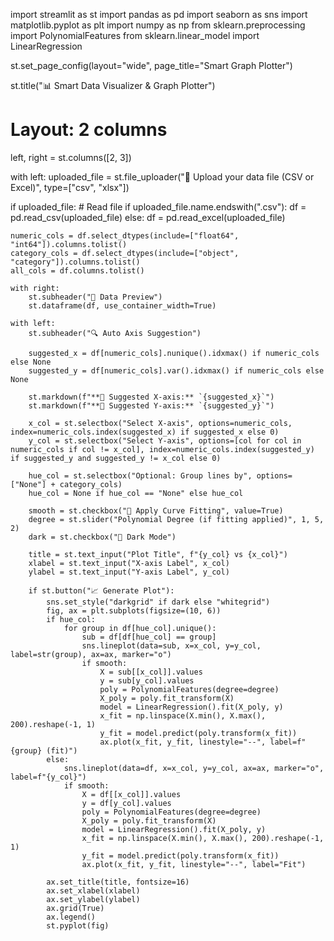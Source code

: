 import streamlit as st
import pandas as pd
import seaborn as sns
import matplotlib.pyplot as plt
import numpy as np
from sklearn.preprocessing import PolynomialFeatures
from sklearn.linear_model import LinearRegression

st.set_page_config(layout="wide", page_title="Smart Graph Plotter")

st.title("📊 Smart Data Visualizer & Graph Plotter")

# Layout: 2 columns
left, right = st.columns([2, 3])

with left:
    uploaded_file = st.file_uploader("📁 Upload your data file (CSV or Excel)", type=["csv", "xlsx"])

if uploaded_file:
    # Read file
    if uploaded_file.name.endswith(".csv"):
        df = pd.read_csv(uploaded_file)
    else:
        df = pd.read_excel(uploaded_file)

    numeric_cols = df.select_dtypes(include=["float64", "int64"]).columns.tolist()
    category_cols = df.select_dtypes(include=["object", "category"]).columns.tolist()
    all_cols = df.columns.tolist()

    with right:
        st.subheader("📄 Data Preview")
        st.dataframe(df, use_container_width=True)

    with left:
        st.subheader("🔍 Auto Axis Suggestion")
        
        suggested_x = df[numeric_cols].nunique().idxmax() if numeric_cols else None
        suggested_y = df[numeric_cols].var().idxmax() if numeric_cols else None

        st.markdown(f"**📌 Suggested X-axis:** `{suggested_x}`")
        st.markdown(f"**📌 Suggested Y-axis:** `{suggested_y}`")

        x_col = st.selectbox("Select X-axis", options=numeric_cols, index=numeric_cols.index(suggested_x) if suggested_x else 0)
        y_col = st.selectbox("Select Y-axis", options=[col for col in numeric_cols if col != x_col], index=numeric_cols.index(suggested_y) if suggested_y and suggested_y != x_col else 0)

        hue_col = st.selectbox("Optional: Group lines by", options=["None"] + category_cols)
        hue_col = None if hue_col == "None" else hue_col

        smooth = st.checkbox("🧮 Apply Curve Fitting", value=True)
        degree = st.slider("Polynomial Degree (if fitting applied)", 1, 5, 2)
        dark = st.checkbox("🌙 Dark Mode")

        title = st.text_input("Plot Title", f"{y_col} vs {x_col}")
        xlabel = st.text_input("X-axis Label", x_col)
        ylabel = st.text_input("Y-axis Label", y_col)

        if st.button("📈 Generate Plot"):
            sns.set_style("darkgrid" if dark else "whitegrid")
            fig, ax = plt.subplots(figsize=(10, 6))
            if hue_col:
                for group in df[hue_col].unique():
                    sub = df[df[hue_col] == group]
                    sns.lineplot(data=sub, x=x_col, y=y_col, label=str(group), ax=ax, marker="o")
                    if smooth:
                        X = sub[[x_col]].values
                        y = sub[y_col].values
                        poly = PolynomialFeatures(degree=degree)
                        X_poly = poly.fit_transform(X)
                        model = LinearRegression().fit(X_poly, y)
                        x_fit = np.linspace(X.min(), X.max(), 200).reshape(-1, 1)
                        y_fit = model.predict(poly.transform(x_fit))
                        ax.plot(x_fit, y_fit, linestyle="--", label=f"{group} (fit)")
            else:
                sns.lineplot(data=df, x=x_col, y=y_col, ax=ax, marker="o", label=f"{y_col}")
                if smooth:
                    X = df[[x_col]].values
                    y = df[y_col].values
                    poly = PolynomialFeatures(degree=degree)
                    X_poly = poly.fit_transform(X)
                    model = LinearRegression().fit(X_poly, y)
                    x_fit = np.linspace(X.min(), X.max(), 200).reshape(-1, 1)
                    y_fit = model.predict(poly.transform(x_fit))
                    ax.plot(x_fit, y_fit, linestyle="--", label="Fit")

            ax.set_title(title, fontsize=16)
            ax.set_xlabel(xlabel)
            ax.set_ylabel(ylabel)
            ax.grid(True)
            ax.legend()
            st.pyplot(fig)
